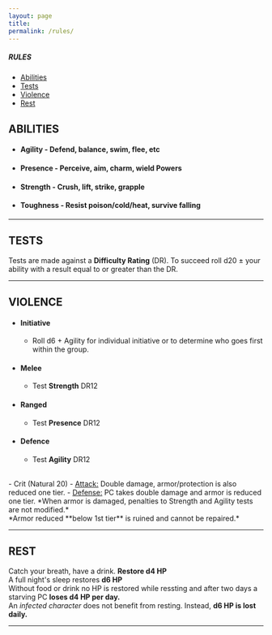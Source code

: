 ```yaml
---
layout: page
title: 
permalink: /rules/
---
```


##### RULES
- [Abilities](##ABILITIES)
- [Tests](##TESTS)
- [Violence](##VIOLENCE)
- [Rest](##REST)



## ABILITIES

- #### Agility  - Defend, balance, swim, flee, etc
- #### Presence - Perceive, aim, charm, wield Powers
- #### Strength - Crush, lift, strike, grapple
- #### Toughness - Resist poison/cold/heat, survive falling

---

## TESTS
Tests are made against a **Difficulty Rating** (DR). To succeed roll d20 ± your ability with a result equal to or greater than the DR.

---

## VIOLENCE
- #### Initiative
    - Roll d6 + Agility for individual initiative or to determine who goes first within the group.
- #### Melee
    - Test **Strength** DR12
- #### Ranged
    - Test **Presence** DR12
- #### Defence
    - Test **Agility** DR12
 <br>
- Crit (Natural 20)
    - <ins>Attack:</ins> Double damage, armor/protection is also reduced one tier.
    - <ins>Defense:</ins> PC takes double damage and armor is reduced one tier. *When armor is damaged, penalties to Strength and Agility tests are not modified.*<br>
*Armor reduced **below 1st tier** is ruined and cannot be repaired.*  

---

## REST
Catch your breath, have a drink. **Restore d4 HP** <br>
A full night's sleep restores **d6 HP** <br>
Without food or drink no HP is restored while ressting and after two days a starving PC **loses d4 HP per day.** <br>
An *infected character* does not benefit from resting. Instead, **d6 HP is lost daily.**

---




